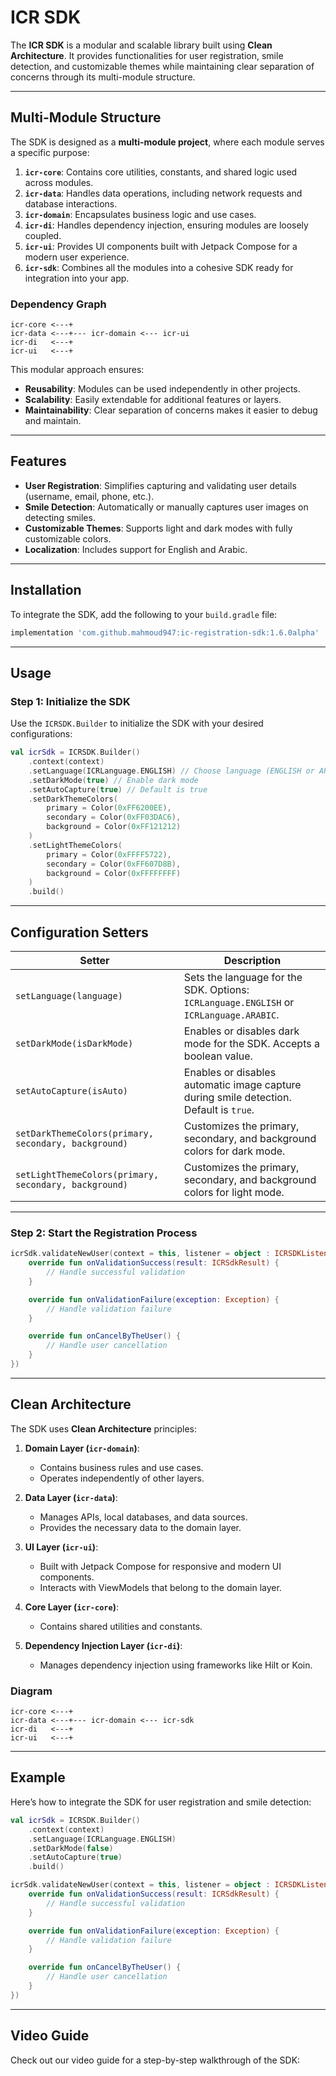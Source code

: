 
# ICR SDK

The **ICR SDK** is a modular and scalable library built using **Clean Architecture**. It provides functionalities for user registration, smile detection, and customizable themes while maintaining clear separation of concerns through its multi-module structure.

---

## Multi-Module Structure

The SDK is designed as a **multi-module project**, where each module serves a specific purpose:

1. **`icr-core`**: Contains core utilities, constants, and shared logic used across modules.
2. **`icr-data`**: Handles data operations, including network requests and database interactions.
3. **`icr-domain`**: Encapsulates business logic and use cases.
4. **`icr-di`**: Handles dependency injection, ensuring modules are loosely coupled.
5. **`icr-ui`**: Provides UI components built with Jetpack Compose for a modern user experience.
6. **`icr-sdk`**: Combines all the modules into a cohesive SDK ready for integration into your app.

### Dependency Graph

```
icr-core <---+
icr-data <---+--- icr-domain <--- icr-ui
icr-di   <---+
icr-ui   <---+
```

This modular approach ensures:
- **Reusability**: Modules can be used independently in other projects.
- **Scalability**: Easily extendable for additional features or layers.
- **Maintainability**: Clear separation of concerns makes it easier to debug and maintain.

---

## Features

- **User Registration**: Simplifies capturing and validating user details (username, email, phone, etc.).
- **Smile Detection**: Automatically or manually captures user images on detecting smiles.
- **Customizable Themes**: Supports light and dark modes with fully customizable colors.
- **Localization**: Includes support for English and Arabic.

---

## Installation

To integrate the SDK, add the following to your `build.gradle` file:

```gradle
implementation 'com.github.mahmoud947:ic-registration-sdk:1.6.0alpha'
```

---

## Usage

### Step 1: Initialize the SDK

Use the `ICRSDK.Builder` to initialize the SDK with your desired configurations:

```kotlin
val icrSdk = ICRSDK.Builder()
    .context(context)
    .setLanguage(ICRLanguage.ENGLISH) // Choose language (ENGLISH or ARABIC)
    .setDarkMode(true) // Enable dark mode
    .setAutoCapture(true) // Default is true
    .setDarkThemeColors(
        primary = Color(0xFF6200EE),
        secondary = Color(0xFF03DAC6),
        background = Color(0xFF121212)
    )
    .setLightThemeColors(
        primary = Color(0xFFFF5722),
        secondary = Color(0xFF607D8B),
        background = Color(0xFFFFFFFF)
    )
    .build()
```

---

## Configuration Setters

| Setter                  | Description                                                                 |
|-------------------------|-----------------------------------------------------------------------------|
| `setLanguage(language)` | Sets the language for the SDK. Options: `ICRLanguage.ENGLISH` or `ICRLanguage.ARABIC`. |
| `setDarkMode(isDarkMode)` | Enables or disables dark mode for the SDK. Accepts a boolean value.       |
| `setAutoCapture(isAuto)` | Enables or disables automatic image capture during smile detection. Default is `true`. |
| `setDarkThemeColors(primary, secondary, background)` | Customizes the primary, secondary, and background colors for dark mode. |
| `setLightThemeColors(primary, secondary, background)` | Customizes the primary, secondary, and background colors for light mode. |

---

### Step 2: Start the Registration Process

```kotlin
icrSdk.validateNewUser(context = this, listener = object : ICRSDKListener {
    override fun onValidationSuccess(result: ICRSdkResult) {
        // Handle successful validation
    }

    override fun onValidationFailure(exception: Exception) {
        // Handle validation failure
    }

    override fun onCancelByTheUser() {
        // Handle user cancellation
    }
})
```

---

## Clean Architecture

The SDK uses **Clean Architecture** principles:

1. **Domain Layer (`icr-domain`)**:
   - Contains business rules and use cases.
   - Operates independently of other layers.

2. **Data Layer (`icr-data`)**:
   - Manages APIs, local databases, and data sources.
   - Provides the necessary data to the domain layer.

3. **UI Layer (`icr-ui`)**:
   - Built with Jetpack Compose for responsive and modern UI components.
   - Interacts with ViewModels that belong to the domain layer.

4. **Core Layer (`icr-core`)**:
   - Contains shared utilities and constants.

5. **Dependency Injection Layer (`icr-di`)**:
   - Manages dependency injection using frameworks like Hilt or Koin.

### Diagram

```
icr-core <---+
icr-data <---+--- icr-domain <--- icr-sdk
icr-di   <---+
icr-ui   <---+
```

---

## Example

Here’s how to integrate the SDK for user registration and smile detection:

```kotlin
val icrSdk = ICRSDK.Builder()
    .context(context)
    .setLanguage(ICRLanguage.ENGLISH)
    .setDarkMode(false)
    .setAutoCapture(true)
    .build()

icrSdk.validateNewUser(context = this, listener = object : ICRSDKListener {
    override fun onValidationSuccess(result: ICRSdkResult) {
        // Handle successful validation
    }

    override fun onValidationFailure(exception: Exception) {
        // Handle validation failure
    }

    override fun onCancelByTheUser() {
        // Handle user cancellation
    }
})
```

---

## Video Guide

Check out our video guide for a step-by-step walkthrough of the SDK:  


